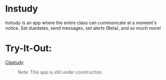 # Instudy

Instudy is an app where the entire class can cummunicate at a moment's notice. Set duedates, send messages, set alerts (Beta), and so much more!

# Try-It-Out: 

[Clastudy](https://clastudy.herokuapp.com)

>Note: This app is still under construction. 
